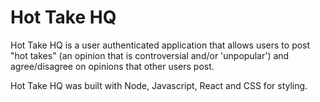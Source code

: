 # Hot Take HQ

Hot Take HQ is a user authenticated application that allows users to post "hot takes" (an opinion that is controversial and/or 'unpopular') and agree/disagree on opinions that other users post.

Hot Take HQ was built with Node, Javascript, React and CSS for styling.
